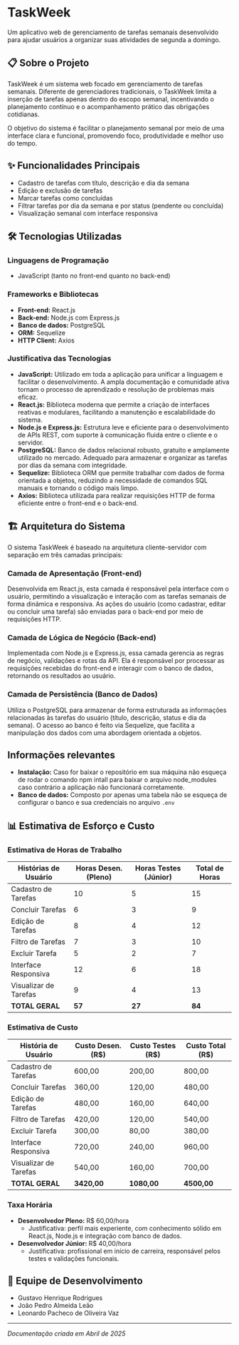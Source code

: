 # TaskWeek

Um aplicativo web de gerenciamento de tarefas semanais desenvolvido para ajudar usuários a organizar suas atividades de segunda a domingo.

## 📋 Sobre o Projeto

TaskWeek é um sistema web focado em gerenciamento de tarefas semanais. Diferente de gerenciadores tradicionais, o TaskWeek limita a inserção de tarefas apenas dentro do escopo semanal, incentivando o planejamento contínuo e o acompanhamento prático das obrigações cotidianas.

O objetivo do sistema é facilitar o planejamento semanal por meio de uma interface clara e funcional, promovendo foco, produtividade e melhor uso do tempo.

## ✨ Funcionalidades Principais

- Cadastro de tarefas com título, descrição e dia da semana
- Edição e exclusão de tarefas
- Marcar tarefas como concluídas
- Filtrar tarefas por dia da semana e por status (pendente ou concluída)
- Visualização semanal com interface responsiva

## 🛠️ Tecnologias Utilizadas

### Linguagens de Programação
- JavaScript (tanto no front-end quanto no back-end)

### Frameworks e Bibliotecas
- **Front-end:** React.js
- **Back-end:** Node.js com Express.js
- **Banco de dados:** PostgreSQL
- **ORM:** Sequelize
- **HTTP Client:** Axios

### Justificativa das Tecnologias

- **JavaScript:** Utilizado em toda a aplicação para unificar a linguagem e facilitar o desenvolvimento. A ampla documentação e comunidade ativa tornam o processo de aprendizado e resolução de problemas mais eficaz.
- **React.js:** Biblioteca moderna que permite a criação de interfaces reativas e modulares, facilitando a manutenção e escalabilidade do sistema.
- **Node.js e Express.js:** Estrutura leve e eficiente para o desenvolvimento de APIs REST, com suporte à comunicação fluida entre o cliente e o servidor.
- **PostgreSQL:** Banco de dados relacional robusto, gratuito e amplamente utilizado no mercado. Adequado para armazenar e organizar as tarefas por dias da semana com integridade.
- **Sequelize:** Biblioteca ORM que permite trabalhar com dados de forma orientada a objetos, reduzindo a necessidade de comandos SQL manuais e tornando o código mais limpo.
- **Axios:** Biblioteca utilizada para realizar requisições HTTP de forma eficiente entre o front-end e o back-end.

## 🏗️ Arquitetura do Sistema

O sistema TaskWeek é baseado na arquitetura cliente-servidor com separação em três camadas principais:

### Camada de Apresentação (Front-end)
Desenvolvida em React.js, esta camada é responsável pela interface com o usuário, permitindo a visualização e interação com as tarefas semanais de forma dinâmica e responsiva. As ações do usuário (como cadastrar, editar ou concluir uma tarefa) são enviadas para o back-end por meio de requisições HTTP.

### Camada de Lógica de Negócio (Back-end)
Implementada com Node.js e Express.js, essa camada gerencia as regras de negócio, validações e rotas da API. Ela é responsável por processar as requisições recebidas do front-end e interagir com o banco de dados, retornando os resultados ao usuário.

### Camada de Persistência (Banco de Dados)
Utiliza o PostgreSQL para armazenar de forma estruturada as informações relacionadas às tarefas do usuário (título, descrição, status e dia da semana). O acesso ao banco é feito via Sequelize, que facilita a manipulação dos dados com uma abordagem orientada a objetos.

## Informações relevantes
- **Instalação:** Caso for baixar o repositório em sua máquina não esqueça de rodar o comando npm intall para baixar o arquivo node_modules caso contrário a aplicação não funcionará corretamente.
- **Banco de dados:** Composto por apenas uma tabela não se esqueça de configurar o banco e sua credenciais no arquivo `.env`
  
## 📊 Estimativa de Esforço e Custo

### Estimativa de Horas de Trabalho

| Histórias de Usuário    | Horas Desen. (Pleno) | Horas Testes (Júnior) | Total de Horas |
|-------------------------|----------------------|----------------------|---------------|
| Cadastro de Tarefas     | 10                   | 5                    | 15            |
| Concluir Tarefas        | 6                    | 3                    | 9             |
| Edição de Tarefas       | 8                    | 4                    | 12            |
| Filtro de Tarefas       | 7                    | 3                    | 10            |
| Excluir Tarefa          | 5                    | 2                    | 7             |
| Interface Responsiva    | 12                   | 6                    | 18            |
| Visualizar de Tarefas   | 9                    | 4                    | 13            |
| **TOTAL GERAL**         | **57**               | **27**               | **84**        |

### Estimativa de Custo

| História de Usuário    | Custo Desen. (R$) | Custo Testes (R$) | Custo Total (R$) |
|------------------------|-------------------|-------------------|------------------|
| Cadastro de Tarefas    | 600,00            | 200,00            | 800,00           |
| Concluir Tarefas       | 360,00            | 120,00            | 480,00           |
| Edição de Tarefas      | 480,00            | 160,00            | 640,00           |
| Filtro de Tarefas      | 420,00            | 120,00            | 540,00           |
| Excluir Tarefa         | 300,00            | 80,00             | 380,00           |
| Interface Responsiva   | 720,00            | 240,00            | 960,00           |
| Visualizar de Tarefas  | 540,00            | 160,00            | 700,00           |
| **TOTAL GERAL**        | **3420,00**       | **1080,00**       | **4500,00**      |

### Taxa Horária

- **Desenvolvedor Pleno:** R$ 60,00/hora
  - Justificativa: perfil mais experiente, com conhecimento sólido em React.js, Node.js e integração com banco de dados.
- **Desenvolvedor Júnior:** R$ 40,00/hora
  - Justificativa: profissional em início de carreira, responsável pelos testes e validações funcionais.

## 👥 Equipe de Desenvolvimento

- Gustavo Henrique Rodrigues
- João Pedro Almeida Leão
- Leonardo Pacheco de Oliveira Vaz

---

*Documentação criada em Abril de 2025*
